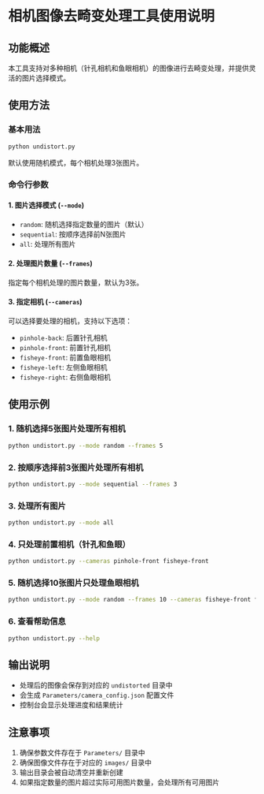 # 相机图像去畸变处理工具使用说明

## 功能概述
本工具支持对多种相机（针孔相机和鱼眼相机）的图像进行去畸变处理，并提供灵活的图片选择模式。

## 使用方法

### 基本用法
```bash
python undistort.py
```
默认使用随机模式，每个相机处理3张图片。

### 命令行参数

#### 1. 图片选择模式 (`--mode`)
- `random`: 随机选择指定数量的图片（默认）
- `sequential`: 按顺序选择前N张图片
- `all`: 处理所有图片

#### 2. 处理图片数量 (`--frames`)
指定每个相机处理的图片数量，默认为3张。

#### 3. 指定相机 (`--cameras`)
可以选择要处理的相机，支持以下选项：
- `pinhole-back`: 后置针孔相机
- `pinhole-front`: 前置针孔相机
- `fisheye-front`: 前置鱼眼相机
- `fisheye-left`: 左侧鱼眼相机
- `fisheye-right`: 右侧鱼眼相机

## 使用示例

### 1. 随机选择5张图片处理所有相机
```bash
python undistort.py --mode random --frames 5
```

### 2. 按顺序选择前3张图片处理所有相机
```bash
python undistort.py --mode sequential --frames 3
```

### 3. 处理所有图片
```bash
python undistort.py --mode all
```

### 4. 只处理前置相机（针孔和鱼眼）
```bash
python undistort.py --cameras pinhole-front fisheye-front
```

### 5. 随机选择10张图片只处理鱼眼相机
```bash
python undistort.py --mode random --frames 10 --cameras fisheye-front fisheye-left fisheye-right
```

### 6. 查看帮助信息
```bash
python undistort.py --help
```

## 输出说明
- 处理后的图像会保存到对应的 `undistorted` 目录中
- 会生成 `Parameters/camera_config.json` 配置文件
- 控制台会显示处理进度和结果统计

## 注意事项
1. 确保参数文件存在于 `Parameters/` 目录中
2. 确保图像文件存在于对应的 `images/` 目录中
3. 输出目录会被自动清空并重新创建
4. 如果指定数量的图片超过实际可用图片数量，会处理所有可用图片

